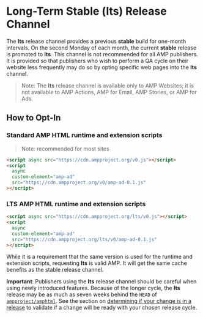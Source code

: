 # Long-Term Stable (lts) Release Channel

The **lts** release channel provides a previous **stable** build for one-month intervals. On the second Monday of each month, the current **stable** release is promoted to **lts**. This channel is not recommended for all AMP publishers. It is provided so that publishers who wish to perform a QA cycle on their website less frequently may do so by opting specific web pages into the **lts** channel.

> Note: The **lts** release channel is available only to AMP Websites; it is not available to AMP Actions, AMP for Email, AMP Stories, or AMP for Ads.

## How to Opt-In

### Standard AMP HTML runtime and extension scripts

> Note: recommended for most sites

```html
<script async src="https://cdn.ampproject.org/v0.js"></script>
<script
  async
  custom-element="amp-ad"
  src="https://cdn.ampproject.org/v0/amp-ad-0.1.js"
></script>
```

### LTS AMP HTML runtime and extension scripts

```html
<script async src="https://cdn.ampproject.org/lts/v0.js"></script>
<script
  async
  custom-element="amp-ad"
  src="https://cdn.ampproject.org/lts/v0/amp-ad-0.1.js"
></script>
```

While it is a requirement that the same version is used for the runtime and extension scripts, requesting **lts** is valid AMP. It will get the same cache benefits as the stable release channel.

**Important**: Publishers using the **lts** release channel should be careful when using newly introduced features. Because of the longer cycle, the **lts** release may be as much as seven weeks behind the `HEAD` of [`ampproject/amphtml`](https://github.com/ampproject/amphtml). See the section on [determining if your change is in a release](https://github.com/ampproject/amphtml/blob/master/contributing/release-schedule.md#Determining-if-your-change-is-in-a-release) to validate if a change will be ready with your chosen release cycle.
